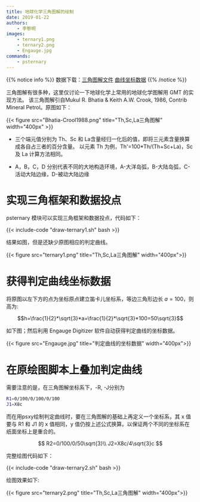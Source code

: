 ```yaml
---
title: 地球化学三角图解的绘制
date: 2019-01-22
authors:
    - 李黎明
images:
    - ternary1.png
    - ternary2.png
    - Engauge.jpg
commands:
    - psternary
---
```


{{% notice info %}}
数据下载：[三角图解文件](/example/ex022/ternary.txt)
[曲线坐标数据](/example/ex022/Th-Sc-La.txt )
{{% /notice %}}

三角图解有很多种，这里仅讨论一下地球化学上常用的地球化学图解用 GMT 的实现方法。
该三角图解引自Mukul R. Bhatia & Keith A.W. Crook, 1986, Contrib Mineral Petrol。原图如下：

{{< figure src="Bhatia-Crool1988.png" title="Th,Sc,La三角图解" width="400px" >}}

- 三个端元值分别为 Th、Sc 和 La含量经归一化后的值，即将三元素含量换算成各自占三者的百分含量。
  以元素 Th 为例，Th'=100\*Th/(Th+Sc+La)，Sc 及 La 计算方法相同。

- A，B，C，D 分别代表不同的大地构造环境，A-大洋岛弧，B-大陆岛弧，C-活动大陆边缘，D-被动大陆边缘

# 实现三角框架和数据投点

psternary 模块可以实现三角框架和数据投点，代码如下：

{{< include-code "draw-ternary1.sh" bash >}}

结果如图，但是还缺少原图相应的判定曲线。

{{< figure src="ternary1.png" title="Th,Sc,La三角图解" width="400px">}}

# 获得判定曲线坐标数据

将原图以左下方的点为坐标原点建立笛卡儿坐标系，等边三角形边长 $a = 100$，则高为:

$$h=\frac{1}{2}*\sqrt{3}*a=\frac{1}{2}*\sqrt{3}*100=50\sqrt{3}$$

如下图；然后利用 Engauge Digitizer 软件自动获得判定曲线的坐标数据。

{{< figure src="Engauge.jpg" title="判定曲线的坐标数据" width="400px">}}

# 在原绘图脚本上叠加判定曲线

需要注意的是，在三角图解坐标系下，-R, -J分别为

````bash
R1=0/100/0/100/0/100
J1=X8c
````

而在用psxy绘制判定曲线时，要在三角图解的基础上再定义一个坐标系，其 x 值要与 R1
和 J1 的 x 值相同，y 值仍按上述公式换算。以保证两个不同的坐标系在纸面坐标上是重合的。

$$
R2=0/100/0/50\sqrt{3}\\
J2=X8c/4\sqrt{3}c
$$

完整绘图代码如下：

{{< include-code "draw-ternary2.sh" bash >}}

绘图效果如下:

{{< figure src="ternary2.png" title="Th,Sc,La三角图解" width="400px">}}
